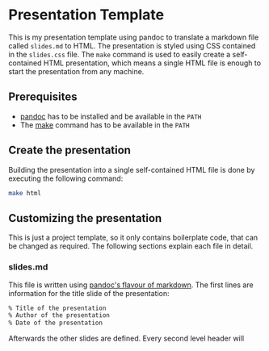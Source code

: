 # Presentation Template

This is my presentation template using pandoc to translate a markdown file called `slides.md` to HTML. The presentation
is styled using CSS contained in the `slides.css` file. The `make` command is used to easily create a self-contained
HTML presentation, which means a single HTML file is enough to start the presentation from any machine.

## Prerequisites

- [pandoc](https://pandoc.org/installing.html) has to be installed and be available in the `PATH`
- The [make](https://www.gnu.org/software/make/) command has to be available in the `PATH`

## Create the presentation

Building the presentation into a single self-contained HTML file is done by executing the following command:

```bash
make html
```

## Customizing the presentation

This is just a project template, so it only contains boilerplate code, that can be changed as required. The following
sections explain each file in detail.

### slides.md

This file is written using [pandoc's flavour of markdown](https://pandoc.org/MANUAL.html#pandocs-markdown). The first
lines are information for the title slide of the presentation:


```markdown
% Title of the presentation
% Author of the presentation
% Date of the presentation
```

Afterwards the other slides are defined. Every second level header will 
